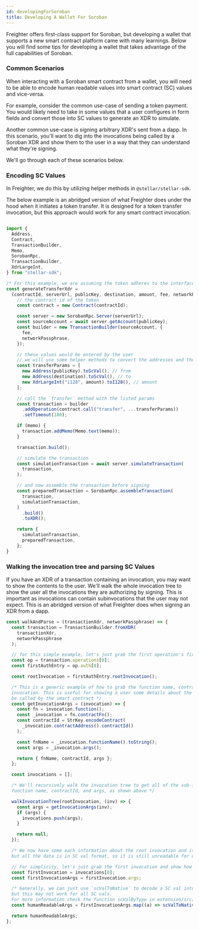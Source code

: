 ```yaml
---
id: developingForSoroban
title: Developing A Wallet For Soroban
---
```


Freighter offers first-class support for Soroban, but developing a wallet that supports a new smart contract platform came with many learnings. Below you will find some tips for developing a wallet that takes advantage of the full capabilities of Soroban.

### Common Scenarios

When interacting with a Soroban smart contract from a wallet, you will need to be able to encode human readable values into smart contract (SC) values and vice-versa.

For example, consider the common use-case of sending a token payment. You would likely need to take in some values that a user configures in form fields and convert those into SC values to generate an XDR to simulate.

Another common use-case is signing arbitrary XDR's sent from a dapp. In this scenario, you'll want to dig into the invocations being called by a Soroban XDR and show them to the user in a way that they can understand what they're signing.

We'll go through each of these scenarios below.

### Encoding SC Values

In Freighter, we do this by utilizing helper methods in `@stellar/stellar-sdk`.

The below example is an abridged version of what Freighter does under the hood when it initiates a token transfer. It is designed for a token transfer invocation, but this approach would work for any smart contract invocation.

```javascript

import {
  Address,
  Contract,
  TransactionBuilder,
  Memo,
  SorobanRpc,
  TransactionBuilder,
  XdrLargeInt,
} from "stellar-sdk";

/* For this example, we are assuming the token adheres to the interface documented in SEP-0041 */
const generateTransferXdr =
  (contractId, serverUrl, publicKey, destination, amount, fee, networkPassphrase, memo) => {
    // the contract id of the token
    const contract = new Contract(contractId);

    const server = new SorobanRpc.Server(serverUrl);
    const sourceAccount = await server.getAccount(publicKey);
    const builder = new TransactionBuilder(sourceAccount, {
      fee,
      networkPassphrase,
    });

    // these values would be entered by the user
    // we will use some helper methods to convert the addresses and the amount into SC vals
    const transferParams = [
      new Address(publicKey).toScVal(), // from
      new Address(destination).toScVal(), // to
      new XdrLargeInt("i128", amount).toI128(), // amount
    ];

    // call the `transfer` method with the listed params
    const transaction = builder
      .addOperation(contract.call("transfer", ...transferParams))
      .setTimeout(180);

    if (memo) {
      transaction.addMemo(Memo.text(memo));
    }

    transaction.build();

    // simulate the transaction
    const simulationTransaction = await server.simulateTransaction(
      transaction,
    );

    // and now assemble the transaction before signing
    const preparedTransaction = SorobanRpc.assembleTransaction(
      transaction,
      simulationTransaction,
    )
      .build()
      .toXDR();

    return {
      simulationTransaction,
      preparedTransaction,
    };
}
```

### Walking the invocation tree and parsing SC Values

If you have an XDR of a transaction containing an invocation, you may want to show the contents to the user. We'll walk the whole invocation tree to show the user all the invocations they are authorizing by signing. This is important as invocations can contain subinvocations that the user may not expect. This is an abridged version of what Freighter does when signing an XDR from a dapp.

```javascript
const walkAndParse = (transactionXdr, networkPassphrase) => {
  const transaction = TransactionBuilder.fromXDR(
    transactionXdr,
    networkPassphrase
  );

  // for this simple example, let's just grab the first operation's first auth entry
  const op = transaction.operations[0];
  const firstAuthEntry = op.auth[0];

  const rootInvocation = firstAuthEntry.rootInvocation();

  /* This is a generic example of how to grab the function name, contract id, and the parameters of the
  invocation. This is useful for showing a user some details about the function that is actually going to 
  be called by the smart contract */
  const getInvocationArgs = (invocation) => {
    const fn = invocation.function();
    const _invocation = fn.contractFn();
    const contractId = StrKey.encodeContract(
      _invocation.contractAddress().contractId()
    );

    const fnName = _invocation.functionName().toString();
    const args = _invocation.args();

    return { fnName, contractId, args };
  };

  const invocations = [];

  /* We'll recursively walk the invocation tree to get all of the sub-invocations and pull out the 
  function name, contractId, and args, as shown above */

  walkInvocationTree(rootInvocation, (inv) => {
    const args = getInvocationArgs(inv);
    if (args) {
      invocations.push(args);
    }

    return null;
  });

  /* We now have some each information about the root invocation and its subinvocations, 
  but all the data is in SC val format, so it is still unreadable for users */

  // For simplicity, let's just grab the first invocation and show how to parse it
  const firstInvocation = invocations[0];
  const firstInvocationArgs = firstInvocation.args;

  /* Generally, we can just use `scValToNative` to decode a SC val into a usable JS data type
  but this may not work for all SC vals.
  For more information check the function scValByType in extension/src/popup/helpers/soroban.ts */
  const humanReadableArgs = firstInvocationArgs.map((a) => scValToNative(a));

  return humanReadableArgs;
};
```
